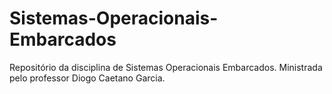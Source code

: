 # Sistemas-Operacionais-Embarcados
Repositório da disciplina de Sistemas Operacionais Embarcados. Ministrada pelo professor  Diogo Caetano Garcia.
